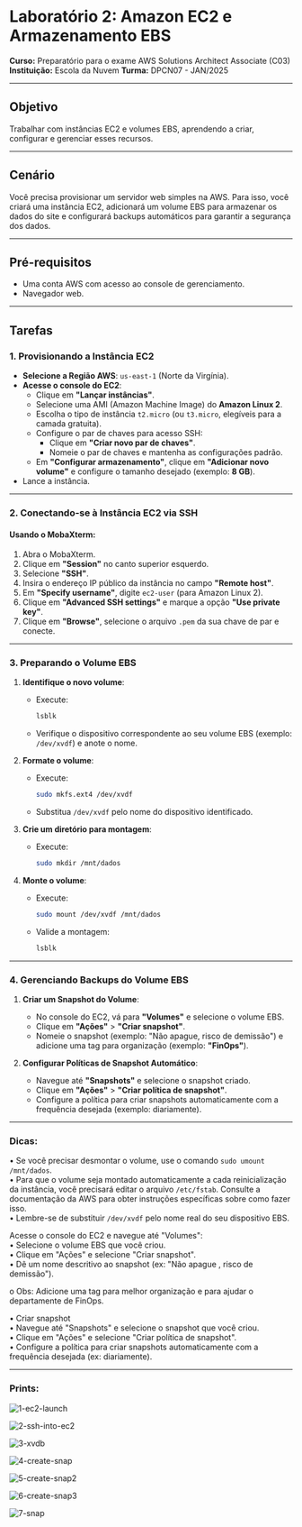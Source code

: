 # Laboratório 2: Amazon EC2 e Armazenamento EBS

**Curso:** Preparatório para o exame AWS Solutions Architect Associate (C03)
**Instituição:** Escola da Nuvem
**Turma:** DPCN07 - JAN/2025

---

## Objetivo  
Trabalhar com instâncias EC2 e volumes EBS, aprendendo a criar, configurar e gerenciar esses recursos.

---

## Cenário  
Você precisa provisionar um servidor web simples na AWS. Para isso, você criará uma instância EC2, adicionará um volume EBS para armazenar os dados do site e configurará backups automáticos para garantir a segurança dos dados.

---

## Pré-requisitos  
- Uma conta AWS com acesso ao console de gerenciamento.  
- Navegador web.  

---

## Tarefas  

### 1. **Provisionando a Instância EC2**  

- **Selecione a Região AWS**: `us-east-1` (Norte da Virgínia).  
- **Acesse o console do EC2**:  
  - Clique em **"Lançar instâncias"**.  
  - Selecione uma AMI (Amazon Machine Image) do **Amazon Linux 2**.  
  - Escolha o tipo de instância `t2.micro` (ou `t3.micro`, elegíveis para a camada gratuita).  
  - Configure o par de chaves para acesso SSH:  
    - Clique em **"Criar novo par de chaves"**.  
    - Nomeie o par de chaves e mantenha as configurações padrão.  
  - Em **"Configurar armazenamento"**, clique em **"Adicionar novo volume"** e configure o tamanho desejado (exemplo: **8 GB**).  
- Lance a instância.  

---

### 2. **Conectando-se à Instância EC2 via SSH**  

#### Usando o MobaXterm:  
1. Abra o MobaXterm.  
2. Clique em **"Session"** no canto superior esquerdo.  
3. Selecione **"SSH"**.  
4. Insira o endereço IP público da instância no campo **"Remote host"**.  
5. Em **"Specify username"**, digite `ec2-user` (para Amazon Linux 2).  
6. Clique em **"Advanced SSH settings"** e marque a opção **"Use private key"**.  
7. Clique em **"Browse"**, selecione o arquivo `.pem` da sua chave de par e conecte.  

---

### 3. **Preparando o Volume EBS**  

1. **Identifique o novo volume**:  
   - Execute:  
     ```bash
     lsblk
     ```  
   - Verifique o dispositivo correspondente ao seu volume EBS (exemplo: `/dev/xvdf`) e anote o nome.  

2. **Formate o volume**:  
   - Execute:  
     ```bash
     sudo mkfs.ext4 /dev/xvdf
     ```  
   - Substitua `/dev/xvdf` pelo nome do dispositivo identificado.  

3. **Crie um diretório para montagem**:  
   - Execute:  
     ```bash
     sudo mkdir /mnt/dados
     ```  

4. **Monte o volume**:  
   - Execute:  
     ```bash
     sudo mount /dev/xvdf /mnt/dados
     ```  
   - Valide a montagem:  
     ```bash
     lsblk
     ```  

---

### 4. **Gerenciando Backups do Volume EBS**  

1. **Criar um Snapshot do Volume**:  
   - No console do EC2, vá para **"Volumes"** e selecione o volume EBS.  
   - Clique em **"Ações"** > **"Criar snapshot"**.  
   - Nomeie o snapshot (exemplo: "Não apague, risco de demissão") e adicione uma tag para organização (exemplo: **"FinOps"**).  

2. **Configurar Políticas de Snapshot Automático**:  
   - Navegue até **"Snapshots"** e selecione o snapshot criado.  
   - Clique em **"Ações"** > **"Criar política de snapshot"**.  
   - Configure a política para criar snapshots automaticamente com a frequência desejada (exemplo: diariamente).  

---

### Dicas:  
• Se você precisar desmontar o volume, use o comando `sudo umount /mnt/dados`.  
• Para que o volume seja montado automaticamente a cada reinicialização da instância, você precisará editar o arquivo `/etc/fstab`. Consulte a documentação da AWS para obter instruções específicas sobre como fazer isso.  
• Lembre-se de substituir `/dev/xvdf` pelo nome real do seu dispositivo EBS.  

Acesse o console do EC2 e navegue até "Volumes":  
• Selecione o volume EBS que você criou.  
• Clique em "Ações" e selecione "Criar snapshot".  
• Dê um nome descritivo ao snapshot (ex: "Não apague , risco de demissão").  

o Obs: Adicione uma tag para melhor organização e para ajudar o departamente de FinOps.  

• Criar snapshot  
• Navegue até "Snapshots" e selecione o snapshot que você criou.  
• Clique em "Ações" e selecione "Criar política de snapshot".  
• Configure a política para criar snapshots automaticamente com a frequência desejada (ex: diariamente).  

---

### Prints:

![1-ec2-launch](https://github.com/user-attachments/assets/23db8d93-a023-4821-a182-58b5818a8c46)

![2-ssh-into-ec2](https://github.com/user-attachments/assets/e50e3029-65ec-449c-8bde-79f24e81f983)

![3-xvdb](https://github.com/user-attachments/assets/8c95c0e4-98b3-4507-a226-7134e5c90ac3)

![4-create-snap](https://github.com/user-attachments/assets/50c1fc8d-b609-46cc-8ac3-66a0a9d8925d)

![5-create-snap2](https://github.com/user-attachments/assets/07180fa8-187a-44e0-9ea1-8f6cf2be320c)

![6-create-snap3](https://github.com/user-attachments/assets/07c0dd4c-d5ab-4418-be40-a9ff20e94f46)

![7-snap](https://github.com/user-attachments/assets/8db37525-15ad-46a3-a56d-c237f8d04ab8)
